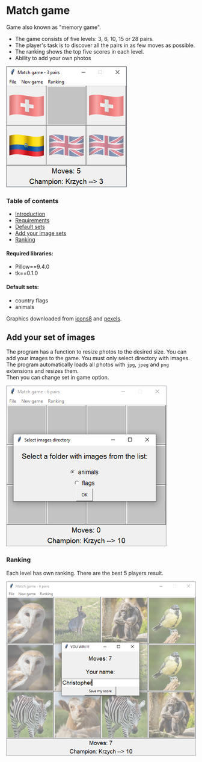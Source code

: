 # Match game
Game also known as "memory game".
* The game consists of five levels: 3, 6, 10, 15 or 28 pairs.
* The player's task is to discover all the pairs in as few moves as possible.
* The ranking shows the top five scores in each level.
* Ability to add your own photos

![3_pairs_flags](3_pairs_flags.png)

### Table of contents
* [Introduction](#match-game)
* [Requirements](#required-libraries)
* [Default sets](#default-sets)
* [Add your image sets](#add-your-set-of-images)
* [Ranking](#ranking)

#### Required libraries:
* Pillow==9.4.0
* tk==0.1.0

#### Default sets:
* country flags
* animals

Graphics downloaded from [icons8](https://icons8.com) and [pexels](https://www.pexels.com/pl-pl/).

## Add your set of images
The program has a function to resize photos to the desired size. You can add your images to the game.
You must only select directory with images. The program automatically loads all photos with `jpg`, `jpeg` and `png` extensions and resizes them.<br />
Then you can change set in game option.<br />

![change_set](change_set.png)

### Ranking
Each level has own ranking. There are the best 5 players result.<br />

![6_pairs_win](6_pairs_win.png)
